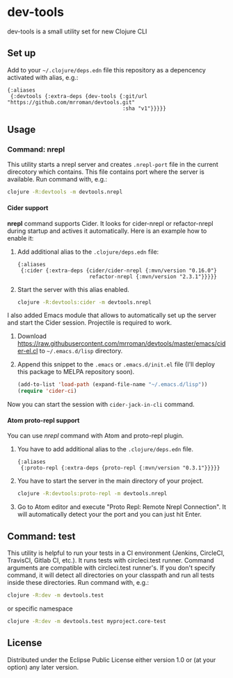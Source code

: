 # dev-tools

dev-tools is a small utility set for new Clojure CLI

## Set up

Add to your `~/.clojure/deps.edn` file this repository as a depencency activated with alias, e.g.:

```edn
{:aliases
 {:devtools {:extra-deps {dev-tools {:git/url "https://github.com/mrroman/devtools.git"
                                     :sha "v1"}}}}}
```

## Usage

### Command: nrepl

This utility starts a nrepl server and creates `.nrepl-port` file in the current direcotory which contains. This file contains port where the server is available. Run command with, e.g.:

```sh
clojure -R:devtools -m devtools.nrepl
```

#### Cider support

**nrepl** command supports Cider. It looks for cider-nrepl or refactor-nrepl during startup and actives it automatically. Here is an example how to enable it:

1. Add additional alias to the `.clojure/deps.edn` file:

    ```edn
    {:aliases
     {:cider {:extra-deps {cider/cider-nrepl {:mvn/version "0.16.0"}
                           refactor-nrepl {:mvn/version "2.3.1"}}}}}
    ```
1. Start the server with this alias enabled.

    ```sh
    clojure -R:devtools:cider -m devtools.nrepl
    ```

I also added Emacs module that allows to automatically set up the server and start the Cider session. Projectile is required to work.

1. Download https://raw.githubusercontent.com/mrroman/devtools/master/emacs/cider-el.cl to `~/.emacs.d/lisp` directory.
1. Append this snippet to the `.emacs` or `.emacs.d/init.el` file (I'll deploy this package to MELPA repository soon).

    ```lisp
    (add-to-list 'load-path (expand-file-name "~/.emacs.d/lisp"))
    (require 'cider-ci)
    ```

Now you can start the session with `cider-jack-in-cli` command.

#### Atom proto-repl support

You can use *nrepl* command with Atom and proto-repl plugin.

1. You have to add additional alias to the `.clojure/deps.edn` file.

    ```edn
    {:aliases
     {:proto-repl {:extra-deps {proto-repl {:mvn/version "0.3.1"}}}}}
    ```
1. You have to start the server in the main directory of your project.

    ```sh
    clojure -R:devtools:proto-repl -m devtools.nrepl
    ```
1. Go to Atom editor and execute "Proto Repl: Remote Nrepl Connection". It will automatically detect your the port and you can just hit Enter.

## Command: test

This utility is helpful to run your tests in a CI environment (Jenkins, CircleCI, TravisCI, Gitlab CI, etc.).
It runs tests with circleci.test runner. Command arguments are compatible with circleci.test runner's.
If you don't specify command, it will detect all directories on your classpath and run all tests inside these directories. Run command with, e.g.:

```sh
clojure -R:dev -m devtools.test
```

or specific namespace

```sh
clojure -R:dev -m devtools.test myproject.core-test
```

## License

Distributed under the Eclipse Public License either version 1.0 or (at your option) any later version.